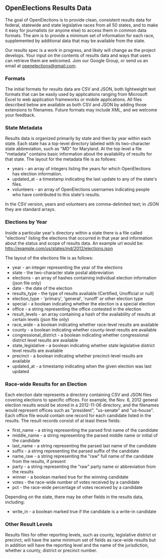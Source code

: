 ## OpenElections Results Data

The goal of OpenElections is to provide clean, consistent results data for federal, statewide and state legislative races from all 50 states, and to make it easy for journalists (or anyone else) to access them in common data formats. The aim is to provide a minimum set of information for each race, supplemented by additional data that may be available from the state.

Our results spec is a work in progress, and likely will change as the project develops. Your input on the contents of results data and ways that users can retrieve them are welcomed. Join our Google Group, or send us an email at openelections@gmail.com.

### Formats

The initial formats for results data are CSV and JSON, both lightweight text formats that can be easily used by applications ranging from Microsoft Excel to web application frameworks or mobile applications. All files described below are available as both CSV and JSON by adding those extensions to filenames. Future formats may include XML, and we welcome your feedback.

### State Metadata

Results data is organized primarily by state and then by year within each state. Each state has a top-level directory labeled with its two-character state abbreviation, such as "MD" for Maryland. At the top level a file "metadata" contains basic information about the availability of results for that state. The layout for the metadata file is as follows:

  * years - an array of integers listing the years for which OpenElections has election information.
  * updated_at - a timestamp indicating the last update to any of the state's files.
  * volunteers - an array of OpenElections usernames indicating people who have contributed to this state's results.
  
In the CSV version, years and volunteers are comma-delimited text; in JSON they are standard arrays.

### Elections by Year

Inside a particular year's directory within a state there is a file called "elections" listing the elections that occurred in that year and information about the status and scope of results data. An example url would be: http://example.com/us/states/md/2012/elections.json

The layout of the elections file is as follows:

  * year - an integer representing the year of the elections
  * state - the two-character state postal abbreviation
  * elections - an array of hashes containing individual election information (json file only)
  * date - the date of the election
  * results_type - the type of results available (Certified, Unofficial or null)
  * election_type - 'primary', 'general', 'runoff' or other election type
  * special - a boolean indicating whether the election is a special election
  * office - a string representing the office contested in the election
  * result_levels - an array containing a hash of the availability of results at certain levels (json file only)
  * race_wide - a boolean indicating whether race-level results are available
  * county - a boolean indicating whether county-level results are available
  * congressional_district - a boolean indicating whether congressional district level results are available
  * state_legislative - a boolean indicating whether state legislative district level results are available
  * precinct - a boolean indicating whether precinct-level results are available
  * updated_at - a timestamp indicating when the given election was last updated
  
### Race-wide Results for an Election

Each election date represents a directory containing CSV and JSON files covering elections to specific offices. For example, the Nov. 6, 2012 general election results would be stored in a 2012-11-06 directory, and the filenames would represent offices such as "president", "us-senate" and "us-house". Each office file would contain one record for each candidate listed in the results. The result records consist of at least these fields:

  * first_name - a string representing the parsed first name of the candidate
  * middle_name - a string representing the parsed middle name or initial of the candidate
  * last_name - a string representing the parsed last name of the candidate
  * suffix - a string representing the parsed suffix of the candidate
  * name_raw - a string representing the "raw" full name of the candidate from the results, if present
  * party - a string representing the "raw" party name or abbreviation from the results
  * winner - a boolean marked true for the winning candidate
  * votes - the race-wide number of votes received by a candidate
  * pct - the race-wide percentage of votes received by a candidate
  
Depending on the state, there may be other fields in the results data, including:

  * write_in - a boolean marked true if the candidate is a write-in candidate
  
### Other Result Levels

Results files for other reporting levels, such as county, legislative district or precinct, will have the same minimum set of fields as race-wide results but in addition will have the reporting level and the name of the jurisdiction, whether a county, district or precinct number.
